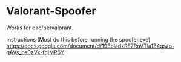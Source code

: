 # Valorant-Spoofer
Works for eac/be/valorant.

Instructions (Must do this before running the spoofer.exe)
https://docs.google.com/document/d/19EbladxRF7RoVTla1Z4qszo-gAVs_os0zVx-fqIMP6Y
